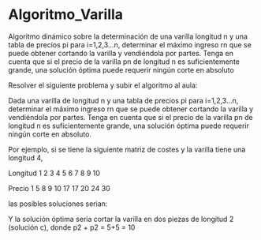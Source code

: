 # Algoritmo_Varilla
Algoritmo dinámico sobre  la determinación de una varilla longitud n y una tabla de precios pi para i=1,2,3…n, determinar el máximo ingreso  rn que se puede obtener cortando la varilla y vendiéndola por partes. Tenga en cuenta que si el precio de la varilla pn de longitud n es suficientemente grande, una solución óptima puede requerir ningún corte en absoluto

Resolver el siguiente problema y subir el algoritmo al aula:

Dada una varilla de longitud n y una tabla de precios pi para i=1,2,3…n, determinar el máximo ingreso  rn que se puede obtener cortando la varilla y vendiéndola por partes. Tenga en cuenta que si el precio de la varilla pn de longitud n es suficientemente grande, una solución óptima puede requerir ningún corte en absoluto.

Por ejemplo, si se tiene la siguiente matriz de costes y la varilla tiene una longitud 4,

Longitud  1  2  3  4  5  6  7  8  9  10

Precio  1  5  8  9  10  17  17  20  24  30 

las posibles soluciones serian:

Y la solución óptima seria cortar la varilla en dos piezas de longitud 2 (solución c), donde p2 + p2 = 5+5 = 10
